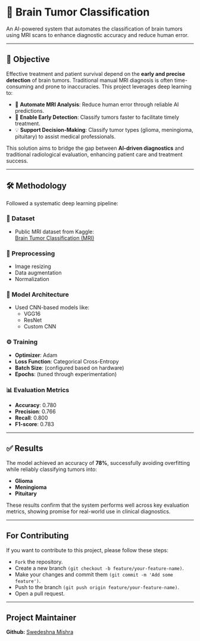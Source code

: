 # 🧠 Brain Tumor Classification 

An AI-powered system that automates the classification of brain tumors using MRI scans to enhance diagnostic accuracy and reduce human error.

---

## 📌 Objective

Effective treatment and patient survival depend on the **early and precise detection** of brain tumors. Traditional manual MRI diagnosis is often time-consuming and prone to inaccuracies. This project leverages deep learning to:

- 🧪 **Automate MRI Analysis**: Reduce human error through reliable AI predictions.
- 🚀 **Enable Early Detection**: Classify tumors faster to facilitate timely treatment.
- 💡 **Support Decision-Making**: Classify tumor types (glioma, meningioma, pituitary) to assist medical professionals.

This solution aims to bridge the gap between **AI-driven diagnostics** and traditional radiological evaluation, enhancing patient care and treatment success.

---

## 🛠️ Methodology

Followed a systematic deep learning pipeline:

### 📁 Dataset
- Public MRI dataset from Kaggle:  
  [Brain Tumor Classification (MRI)](https://www.kaggle.com/datasets/sartajbhuvaji/brain-tumor-classification-mri)

### 🔄 Preprocessing
- Image resizing
- Data augmentation
- Normalization

### 🧠 Model Architecture
- Used CNN-based models like:
  - VGG16
  - ResNet
  - Custom CNN

### ⚙️ Training
- **Optimizer**: Adam  
- **Loss Function**: Categorical Cross-Entropy  
- **Batch Size**: (configured based on hardware)  
- **Epochs**: (tuned through experimentation)

### 📊 Evaluation Metrics
- **Accuracy**: 0.780  
- **Precision**: 0.766  
- **Recall**: 0.800  
- **F1-score**: 0.783  

---

## ✅ Results

The model achieved an accuracy of **78%**, successfully avoiding overfitting while reliably classifying tumors into:
- **Glioma**
- **Meningioma**
- **Pituitary**

These results confirm that the system performs well across key evaluation metrics, showing promise for real-world use in clinical diagnostics.

---

## For Contributing
If you want to contribute to this project, please follow these steps:
- `Fork` the repository.
- Create a new branch `(git checkout -b feature/your-feature-name)`.
- Make your changes and commit them `(git commit -m 'Add some feature')`.
- Push to the branch `(git push origin feature/your-feature-name)`.
- Open a pull request.

---

## Project Maintainer
**Github:** [Swedeshna Mishra](https://github.com/SwedeshnaMishra)
